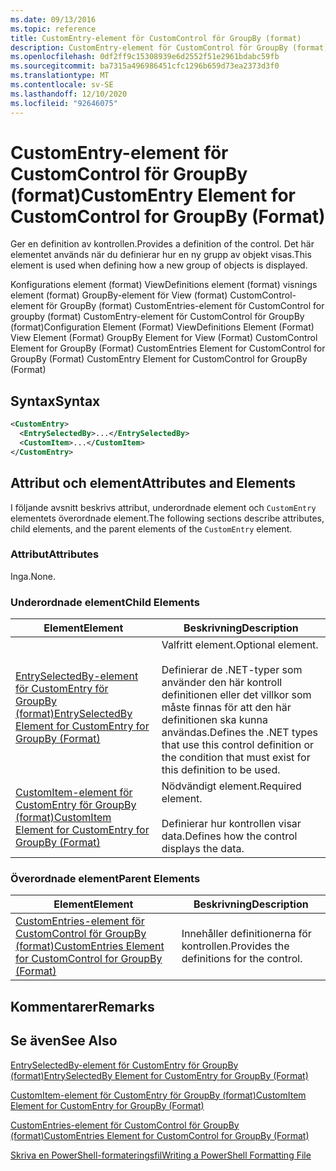 ```yaml
---
ms.date: 09/13/2016
ms.topic: reference
title: CustomEntry-element för CustomControl för GroupBy (format)
description: CustomEntry-element för CustomControl för GroupBy (format)
ms.openlocfilehash: 0df2ff9c15308939e6d2552f51e2961bdabc59fb
ms.sourcegitcommit: ba7315a496986451cfc1296b659d73ea2373d3f0
ms.translationtype: MT
ms.contentlocale: sv-SE
ms.lasthandoff: 12/10/2020
ms.locfileid: "92646075"
---
```

# <a name="customentry-element-for-customcontrol-for-groupby-format"></a><span data-ttu-id="ea92a-103">CustomEntry-element för CustomControl för GroupBy (format)</span><span class="sxs-lookup"><span data-stu-id="ea92a-103">CustomEntry Element for CustomControl for GroupBy (Format)</span></span>

<span data-ttu-id="ea92a-104">Ger en definition av kontrollen.</span><span class="sxs-lookup"><span data-stu-id="ea92a-104">Provides a definition of the control.</span></span> <span data-ttu-id="ea92a-105">Det här elementet används när du definierar hur en ny grupp av objekt visas.</span><span class="sxs-lookup"><span data-stu-id="ea92a-105">This element is used when defining how a new group of objects is displayed.</span></span>

<span data-ttu-id="ea92a-106">Konfigurations element (format) ViewDefinitions element (format) visnings element (format) GroupBy-element för View (format) CustomControl-element för GroupBy (format) CustomEntries-element för CustomControl for groupby (format) CustomEntry-element för CustomControl för GroupBy (format)</span><span class="sxs-lookup"><span data-stu-id="ea92a-106">Configuration Element (Format) ViewDefinitions Element (Format) View Element (Format) GroupBy Element for View (Format) CustomControl Element for GroupBy (Format) CustomEntries Element for CustomControl for GroupBy (Format) CustomEntry Element for CustomControl for GroupBy (Format)</span></span>

## <a name="syntax"></a><span data-ttu-id="ea92a-107">Syntax</span><span class="sxs-lookup"><span data-stu-id="ea92a-107">Syntax</span></span>

```xml
<CustomEntry>
  <EntrySelectedBy>...</EntrySelectedBy>
  <CustomItem>...</CustomItem>
</CustomEntry>
```

## <a name="attributes-and-elements"></a><span data-ttu-id="ea92a-108">Attribut och element</span><span class="sxs-lookup"><span data-stu-id="ea92a-108">Attributes and Elements</span></span>

<span data-ttu-id="ea92a-109">I följande avsnitt beskrivs attribut, underordnade element och `CustomEntry` elementets överordnade element.</span><span class="sxs-lookup"><span data-stu-id="ea92a-109">The following sections describe attributes, child elements, and the parent elements of the `CustomEntry` element.</span></span>

### <a name="attributes"></a><span data-ttu-id="ea92a-110">Attribut</span><span class="sxs-lookup"><span data-stu-id="ea92a-110">Attributes</span></span>

<span data-ttu-id="ea92a-111">Inga.</span><span class="sxs-lookup"><span data-stu-id="ea92a-111">None.</span></span>

### <a name="child-elements"></a><span data-ttu-id="ea92a-112">Underordnade element</span><span class="sxs-lookup"><span data-stu-id="ea92a-112">Child Elements</span></span>

|<span data-ttu-id="ea92a-113">Element</span><span class="sxs-lookup"><span data-stu-id="ea92a-113">Element</span></span>|<span data-ttu-id="ea92a-114">Beskrivning</span><span class="sxs-lookup"><span data-stu-id="ea92a-114">Description</span></span>|
|-------------|-----------------|
|[<span data-ttu-id="ea92a-115">EntrySelectedBy-element för CustomEntry för GroupBy (format)</span><span class="sxs-lookup"><span data-stu-id="ea92a-115">EntrySelectedBy Element for CustomEntry for GroupBy (Format)</span></span>](./entryselectedby-element-for-customentry-for-groupby-format.md)|<span data-ttu-id="ea92a-116">Valfritt element.</span><span class="sxs-lookup"><span data-stu-id="ea92a-116">Optional element.</span></span><br /><br /> <span data-ttu-id="ea92a-117">Definierar de .NET-typer som använder den här kontroll definitionen eller det villkor som måste finnas för att den här definitionen ska kunna användas.</span><span class="sxs-lookup"><span data-stu-id="ea92a-117">Defines the .NET types that use this control definition or the condition that must exist for this definition to be used.</span></span>|
|[<span data-ttu-id="ea92a-118">CustomItem-element för CustomEntry för GroupBy (format)</span><span class="sxs-lookup"><span data-stu-id="ea92a-118">CustomItem Element for CustomEntry for GroupBy (Format)</span></span>](./customitem-element-for-customentry-for-groupby-format.md)|<span data-ttu-id="ea92a-119">Nödvändigt element.</span><span class="sxs-lookup"><span data-stu-id="ea92a-119">Required element.</span></span><br /><br /> <span data-ttu-id="ea92a-120">Definierar hur kontrollen visar data.</span><span class="sxs-lookup"><span data-stu-id="ea92a-120">Defines how the control displays the data.</span></span>|

### <a name="parent-elements"></a><span data-ttu-id="ea92a-121">Överordnade element</span><span class="sxs-lookup"><span data-stu-id="ea92a-121">Parent Elements</span></span>

|<span data-ttu-id="ea92a-122">Element</span><span class="sxs-lookup"><span data-stu-id="ea92a-122">Element</span></span>|<span data-ttu-id="ea92a-123">Beskrivning</span><span class="sxs-lookup"><span data-stu-id="ea92a-123">Description</span></span>|
|-------------|-----------------|
|[<span data-ttu-id="ea92a-124">CustomEntries-element för CustomControl för GroupBy (format)</span><span class="sxs-lookup"><span data-stu-id="ea92a-124">CustomEntries Element for CustomControl for GroupBy (Format)</span></span>](./customentries-element-for-customcontrol-for-groupby-format.md)|<span data-ttu-id="ea92a-125">Innehåller definitionerna för kontrollen.</span><span class="sxs-lookup"><span data-stu-id="ea92a-125">Provides the definitions for the control.</span></span>|

## <a name="remarks"></a><span data-ttu-id="ea92a-126">Kommentarer</span><span class="sxs-lookup"><span data-stu-id="ea92a-126">Remarks</span></span>

## <a name="see-also"></a><span data-ttu-id="ea92a-127">Se även</span><span class="sxs-lookup"><span data-stu-id="ea92a-127">See Also</span></span>

[<span data-ttu-id="ea92a-128">EntrySelectedBy-element för CustomEntry för GroupBy (format)</span><span class="sxs-lookup"><span data-stu-id="ea92a-128">EntrySelectedBy Element for CustomEntry for GroupBy (Format)</span></span>](./entryselectedby-element-for-customentry-for-groupby-format.md)

[<span data-ttu-id="ea92a-129">CustomItem-element för CustomEntry för GroupBy (format)</span><span class="sxs-lookup"><span data-stu-id="ea92a-129">CustomItem Element for CustomEntry for GroupBy (Format)</span></span>](./customitem-element-for-customentry-for-groupby-format.md)

[<span data-ttu-id="ea92a-130">CustomEntries-element för CustomControl för GroupBy (format)</span><span class="sxs-lookup"><span data-stu-id="ea92a-130">CustomEntries Element for CustomControl for GroupBy (Format)</span></span>](./customentries-element-for-customcontrol-for-groupby-format.md)

[<span data-ttu-id="ea92a-131">Skriva en PowerShell-formateringsfil</span><span class="sxs-lookup"><span data-stu-id="ea92a-131">Writing a PowerShell Formatting File</span></span>](./writing-a-powershell-formatting-file.md)
